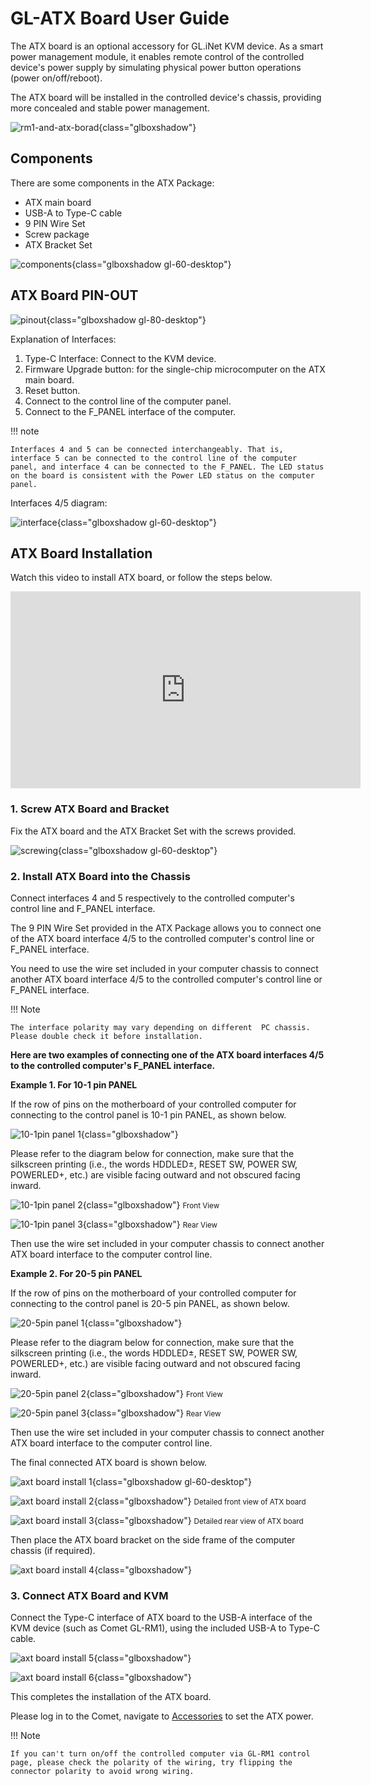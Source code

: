 # GL-ATX Board User Guide

The ATX board is an optional accessory for GL.iNet KVM device. As a smart power management module, it enables remote control of the controlled device's power supply by simulating physical power button operations (power on/off/reboot). 

The ATX board will be installed in the controlled device's chassis, providing more concealed and stable power management.

![rm1-and-atx-borad](https://static.gl-inet.com/docs/kvm/user_guide/gl-rm1/axt_package/rm1-and-atx-borad.jpg){class="glboxshadow"}

## Components

There are some components in the ATX Package:

- ATX main board
- USB-A to Type-C cable
- 9 PIN Wire Set
- Screw package
- ATX Bracket Set

![components](https://static.gl-inet.com/docs/kvm/user_guide/gl-rm1/axt_package/components.png){class="glboxshadow gl-60-desktop"}

## ATX Board PIN-OUT

![pinout](https://static.gl-inet.com/docs/kvm/user_guide/gl-rm1/axt_package/pinout.jpg){class="glboxshadow gl-80-desktop"}

Explanation of Interfaces:

1. Type-C Interface: Connect to the KVM device.
2. Firmware Upgrade button: for the single-chip microcomputer on the ATX main board.
3. Reset button.
4. Connect to the control line of the computer panel.
5. Connect to the F_PANEL interface of the computer.

!!! note

    Interfaces 4 and 5 can be connected interchangeably. That is, interface 5 can be connected to the control line of the computer panel, and interface 4 can be connected to the F_PANEL. The LED status on the board is consistent with the Power LED status on the computer panel.

Interfaces 4/5 diagram:

![interface](https://static.gl-inet.com/docs/kvm/user_guide/gl-rm1/axt_package/interface.png){class="glboxshadow gl-60-desktop"}

## ATX Board Installation

Watch this video to install ATX board, or follow the steps below.

<iframe width="560" height="315" src="https://www.youtube.com/embed/3VEjZgzgI44" title="YouTube video player" frameborder="0" allow="accelerometer; autoplay; clipboard-write; encrypted-media; gyroscope; picture-in-picture" allowfullscreen></iframe>

### 1. Screw ATX Board and Bracket

Fix the ATX board and the ATX Bracket Set with the screws provided.

![screwing](https://static.gl-inet.com/docs/kvm/user_guide/gl-rm1/axt_package/screwing.png){class="glboxshadow gl-60-desktop"}

### 2. Install ATX Board into the Chassis

Connect interfaces 4 and 5 respectively to the controlled computer's control line and F_PANEL interface. 

The 9 PIN Wire Set provided in the ATX Package allows you to connect one of the ATX board interface 4/5 to the controlled computer's control line or F_PANEL interface. 
    
You need to use the wire set included in your computer chassis to connect another ATX board interface 4/5 to the controlled computer's control line or F_PANEL interface.

!!! Note

    The interface polarity may vary depending on different  PC chassis. Please double check it before installation.

**Here are two examples of connecting one of the ATX board interfaces 4/5 to the controlled computer's F_PANEL interface.**

**Example 1. For 10-1 pin PANEL**

If the row of pins on the motherboard of your controlled computer for connecting to the control panel is 10-1 pin PANEL, as shown below.

![10-1pin panel 1](https://static.gl-inet.com/docs/kvm/user_guide/gl-rm1/axt_package/10-1pin_panel_1.png){class="glboxshadow"}

Please refer to the diagram below for connection, make sure that the silkscreen printing (i.e., the words HDDLED±, RESET SW, POWER SW, POWERLED+, etc.) are visible facing outward and not obscured facing inward.

![10-1pin panel 2](https://static.gl-inet.com/docs/kvm/user_guide/gl-rm1/axt_package/10-1pin_panel_2.jpg){class="glboxshadow"}
<small>Front View</small>

![10-1pin panel 3](https://static.gl-inet.com/docs/kvm/user_guide/gl-rm1/axt_package/10-1pin_panel_3.jpg){class="glboxshadow"}
<small>Rear View</small>

Then use the wire set included in your computer chassis to connect another ATX board interface to the computer control line.

**Example 2. For 20-5 pin PANEL**

If the row of pins on the motherboard of your controlled computer for connecting to the control panel is 20-5 pin PANEL, as shown below.

![20-5pin panel 1](https://static.gl-inet.com/docs/kvm/user_guide/gl-rm1/axt_package/20-5pin_panel_1.jpg){class="glboxshadow"}

Please refer to the diagram below for connection, make sure that the silkscreen printing (i.e., the words HDDLED±, RESET SW, POWER SW, POWERLED+, etc.) are visible facing outward and not obscured facing inward.

![20-5pin panel 2](https://static.gl-inet.com/docs/kvm/user_guide/gl-rm1/axt_package/20-5pin_panel_2.jpg){class="glboxshadow"}
<small>Front View</small>

![20-5pin panel 3](https://static.gl-inet.com/docs/kvm/user_guide/gl-rm1/axt_package/20-5pin_panel_3.png){class="glboxshadow"}
<small>Rear View</small>

Then use the wire set included in your computer chassis to connect another ATX board interface to the computer control line.

The final connected ATX board is shown below.

![axt board install 1](https://static.gl-inet.com/docs/kvm/user_guide/gl-rm1/axt_package/atx_board_install1.png){class="glboxshadow gl-60-desktop"}

![axt board install 2](https://static.gl-inet.com/docs/kvm/user_guide/gl-rm1/axt_package/atx_board_install2.jpg){class="glboxshadow"}
<small>Detailed front view of ATX board</small>

![axt board install 3](https://static.gl-inet.com/docs/kvm/user_guide/gl-rm1/axt_package/atx_board_install3.jpg){class="glboxshadow"}
<small>Detailed rear view of ATX board</small>

Then place the ATX board bracket on the side frame of the computer chassis (if required).

![axt board install 4](https://static.gl-inet.com/docs/kvm/user_guide/gl-rm1/axt_package/atx_board_install4.png){class="glboxshadow"}

### 3. Connect ATX Board and KVM

Connect the Type-C interface of ATX board to the USB-A interface of the KVM device (such as Comet GL-RM1), using the included USB-A to Type-C cable.

![axt board install 5](https://static.gl-inet.com/docs/kvm/user_guide/gl-rm1/axt_package/atx_board_install5.png){class="glboxshadow"}

![axt board install 6](https://static.gl-inet.com/docs/kvm/user_guide/gl-rm1/axt_package/atx_board_install6.jpg){class="glboxshadow"}

This completes the installation of the ATX board. 

Please log in to the Comet, navigate to [Accessories](../gl-rm1/index.md/#accessories) to set the ATX power.

!!! Note

    If you can't turn on/off the controlled computer via GL-RM1 control page, please check the polarity of the wiring, try flipping the connector polarity to avoid wrong wiring.